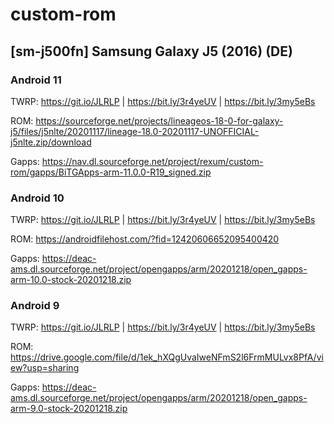 # custom-rom

## [sm-j500fn] Samsung Galaxy J5 (2016) (DE)

### Android 11

TWRP: https://git.io/JLRLP | https://bit.ly/3r4yeUV | https://bit.ly/3my5eBs

ROM: https://sourceforge.net/projects/lineageos-18-0-for-galaxy-j5/files/j5nlte/20201117/lineage-18.0-20201117-UNOFFICIAL-j5nlte.zip/download

Gapps: https://nav.dl.sourceforge.net/project/rexum/custom-rom/gapps/BiTGApps-arm-11.0.0-R19_signed.zip

### Android 10

TWRP: https://git.io/JLRLP | https://bit.ly/3r4yeUV | https://bit.ly/3my5eBs

ROM: https://androidfilehost.com/?fid=12420606652095400420

Gapps: https://deac-ams.dl.sourceforge.net/project/opengapps/arm/20201218/open_gapps-arm-10.0-stock-20201218.zip


### Android 9

TWRP: https://git.io/JLRLP | https://bit.ly/3r4yeUV | https://bit.ly/3my5eBs

ROM: https://drive.google.com/file/d/1ek_hXQgUvaIweNFmS2l6FrmMULvx8PfA/view?usp=sharing

Gapps: https://deac-ams.dl.sourceforge.net/project/opengapps/arm/20201218/open_gapps-arm-9.0-stock-20201218.zip
